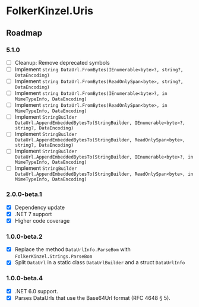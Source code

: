 ﻿# FolkerKinzel.Uris
## Roadmap
### 5.1.0
- [ ] Cleanup: Remove deprecated symbols
- [ ] Implement `string DataUrl.FromBytes(IEnumerable<byte>?, string?, DataEncoding)`
- [ ] Implement `string DataUrl.FromBytes(ReadOnlySpan<byte>, string?, DataEncoding)`
- [ ] Implement `string DataUrl.FromBytes(IEnumerable<byte>?, in MimeTypeInfo, DataEncoding)`
- [ ] Implement `string DataUrl.FromBytes(ReadOnlySpan<byte>, in MimeTypeInfo, DataEncoding)`
- [ ] Implement `StringBuilder DataUrl.AppendEmbeddedBytesTo(StringBuilder, IEnumerable<byte>?, string?, DataEncoding)`
- [ ] Implement `StringBuilder DataUrl.AppendEmbeddedBytesTo(StringBuilder, ReadOnlySpan<byte>, string?, DataEncoding)`
- [ ] Implement `StringBuilder DataUrl.AppendEmbeddedBytesTo(StringBuilder, IEnumerable<byte>?, in MimeTypeInfo, DataEncoding)`
- [ ] Implement `StringBuilder DataUrl.AppendEmbeddedBytesTo(StringBuilder, ReadOnlySpan<byte>, in MimeTypeInfo, DataEncoding)`

### 2.0.0-beta.1
- [x] Dependency update
- [x] .NET 7 support
- [x] Higher code coverage 

### 1.0.0-beta.2
- [x] Replace the method `DataUrlInfo.ParseBom` with `FolkerKinzel.Strings.ParseBom`
- [x] Split `DataUrl` in a static class `DataUrlBuilder` and a struct `DataUrlInfo`

### 1.0.0-beta.4
- [x] .NET 6.0 support.
- [x] Parses DataUrls that use the Base64Url format (RFC 4648 § 5).
